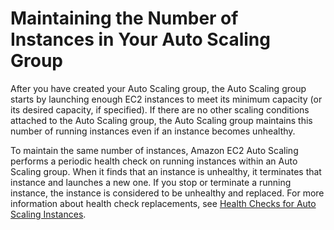 # Maintaining the Number of Instances in Your Auto Scaling Group<a name="as-maintain-instance-levels"></a>

After you have created your Auto Scaling group, the Auto Scaling group starts by launching enough EC2 instances to meet its minimum capacity \(or its desired capacity, if specified\)\. If there are no other scaling conditions attached to the Auto Scaling group, the Auto Scaling group maintains this number of running instances even if an instance becomes unhealthy\. 

To maintain the same number of instances, Amazon EC2 Auto Scaling performs a periodic health check on running instances within an Auto Scaling group\. When it finds that an instance is unhealthy, it terminates that instance and launches a new one\. If you stop or terminate a running instance, the instance is considered to be unhealthy and replaced\. For more information about health check replacements, see [Health Checks for Auto Scaling Instances](healthcheck.md)\.